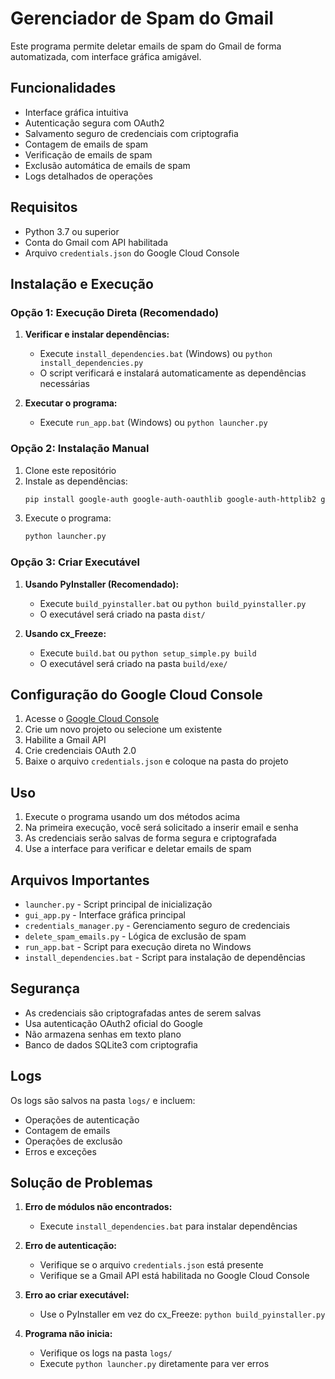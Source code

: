 # Gerenciador de Spam do Gmail

Este programa permite deletar emails de spam do Gmail de forma automatizada, com interface gráfica amigável.

## Funcionalidades

- Interface gráfica intuitiva
- Autenticação segura com OAuth2
- Salvamento seguro de credenciais com criptografia
- Contagem de emails de spam
- Verificação de emails de spam
- Exclusão automática de emails de spam
- Logs detalhados de operações

## Requisitos

- Python 3.7 ou superior
- Conta do Gmail com API habilitada
- Arquivo `credentials.json` do Google Cloud Console

## Instalação e Execução

### Opção 1: Execução Direta (Recomendado)

1. **Verificar e instalar dependências:**
   - Execute `install_dependencies.bat` (Windows) ou `python install_dependencies.py`
   - O script verificará e instalará automaticamente as dependências necessárias

2. **Executar o programa:**
   - Execute `run_app.bat` (Windows) ou `python launcher.py`

### Opção 2: Instalação Manual

1. Clone este repositório
2. Instale as dependências:
   ```bash
   pip install google-auth google-auth-oauthlib google-auth-httplib2 google-api-python-client requests cryptography
   ```
3. Execute o programa:
   ```bash
   python launcher.py
   ```

### Opção 3: Criar Executável

1. **Usando PyInstaller (Recomendado):**
   - Execute `build_pyinstaller.bat` ou `python build_pyinstaller.py`
   - O executável será criado na pasta `dist/`

2. **Usando cx_Freeze:**
   - Execute `build.bat` ou `python setup_simple.py build`
   - O executável será criado na pasta `build/exe/`

## Configuração do Google Cloud Console

1. Acesse o [Google Cloud Console](https://console.cloud.google.com/)
2. Crie um novo projeto ou selecione um existente
3. Habilite a Gmail API
4. Crie credenciais OAuth 2.0
5. Baixe o arquivo `credentials.json` e coloque na pasta do projeto

## Uso

1. Execute o programa usando um dos métodos acima
2. Na primeira execução, você será solicitado a inserir email e senha
3. As credenciais serão salvas de forma segura e criptografada
4. Use a interface para verificar e deletar emails de spam

## Arquivos Importantes

- `launcher.py` - Script principal de inicialização
- `gui_app.py` - Interface gráfica principal
- `credentials_manager.py` - Gerenciamento seguro de credenciais
- `delete_spam_emails.py` - Lógica de exclusão de spam
- `run_app.bat` - Script para execução direta no Windows
- `install_dependencies.bat` - Script para instalação de dependências

## Segurança

- As credenciais são criptografadas antes de serem salvas
- Usa autenticação OAuth2 oficial do Google
- Não armazena senhas em texto plano
- Banco de dados SQLite3 com criptografia

## Logs

Os logs são salvos na pasta `logs/` e incluem:
- Operações de autenticação
- Contagem de emails
- Operações de exclusão
- Erros e exceções

## Solução de Problemas

1. **Erro de módulos não encontrados:**
   - Execute `install_dependencies.bat` para instalar dependências

2. **Erro de autenticação:**
   - Verifique se o arquivo `credentials.json` está presente
   - Verifique se a Gmail API está habilitada no Google Cloud Console

3. **Erro ao criar executável:**
   - Use o PyInstaller em vez do cx_Freeze: `python build_pyinstaller.py`

4. **Programa não inicia:**
   - Verifique os logs na pasta `logs/`
   - Execute `python launcher.py` diretamente para ver erros
